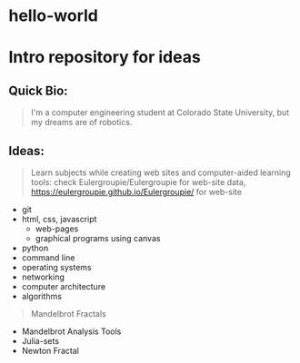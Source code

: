 # hello-world
# Intro repository for ideas
## Quick Bio:
> I'm a computer engineering student at Colorado State University, but my dreams are of robotics.

## Ideas:
> Learn subjects while creating web sites and computer-aided learning tools: check Eulergroupie/Eulergroupie for web-site data, https://eulergroupie.github.io/Eulergroupie/ for web-site
- git
- html, css, javascript
  - web-pages
  - graphical programs using canvas
- python
- command line
- operating systems
- networking
- computer architecture
- algorithms

> Mandelbrot Fractals
- Mandelbrot Analysis Tools
- Julia-sets
- Newton Fractal
